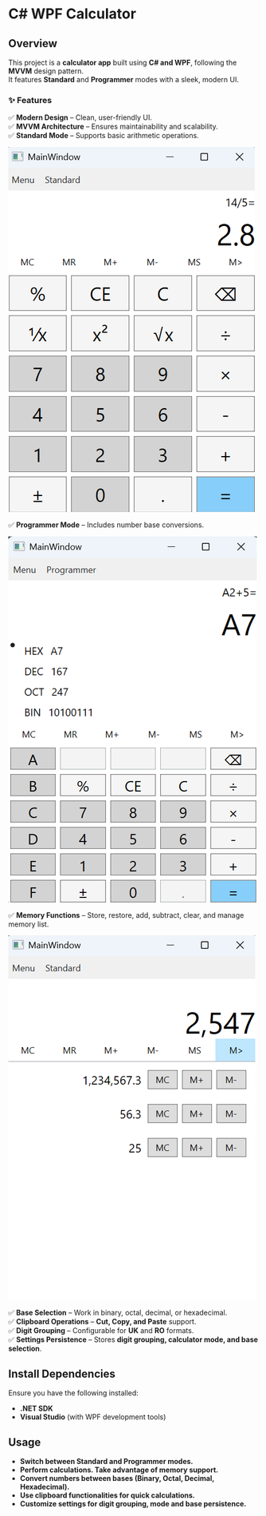 # C# WPF Calculator  

## Overview  
This project is a **calculator app** built using **C# and WPF**, following the **MVVM** design pattern.  
It features **Standard** and **Programmer** modes with a sleek, modern UI.  

### ✨ Features  
✅ **Modern Design** – Clean, user-friendly UI.  
✅ **MVVM Architecture** – Ensures maintainability and scalability.  
✅ **Standard Mode** – Supports basic arithmetic operations.  

![Standard Mode Image](images/standard.png)

✅ **Programmer Mode** – Includes number base conversions.  

![Programmer Mode Image](images/programmer.png)

✅ **Memory Functions** – Store, restore, add, subtract, clear, and manage memory list.  

![Memory List Image](images/memory.png)

✅ **Base Selection** – Work in binary, octal, decimal, or hexadecimal.  
✅ **Clipboard Operations** – **Cut, Copy, and Paste** support.  
✅ **Digit Grouping** – Configurable for **UK** and **RO** formats.  
✅ **Settings Persistence** – Stores **digit grouping, calculator mode, and base selection**.  

## Install Dependencies  
Ensure you have the following installed:  
- **.NET SDK**  
- **Visual Studio** (with WPF development tools)  

## Usage  
- **Switch between Standard and Programmer modes.**  
- **Perform calculations. Take advantage of memory support.**  
- **Convert numbers between bases (Binary, Octal, Decimal, Hexadecimal).**  
- **Use clipboard functionalities for quick calculations.**  
- **Customize settings for digit grouping, mode and base persistence.**  



